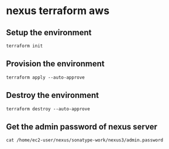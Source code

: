 # nexus terraform aws

## Setup the environment 
```
terraform init
```
## Provision the environment 
```
terraform apply --auto-approve
```
## Destroy the environment 
```
terraform destroy --auto-approve
```
## Get the admin password of nexus server 
```
cat /home/ec2-user/nexus/sonatype-work/nexus3/admin.password
```
